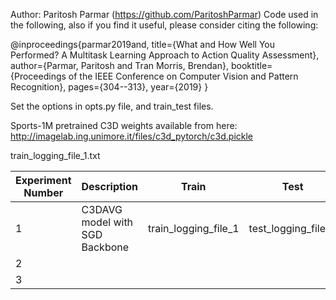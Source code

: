 Author: Paritosh Parmar (https://github.com/ParitoshParmar)
Code used in the following, also if you find it useful, please consider citing the following:

@inproceedings{parmar2019and,
  title={What and How Well You Performed? A Multitask Learning Approach to Action Quality Assessment},
  author={Parmar, Paritosh and Tran Morris, Brendan},
  booktitle={Proceedings of the IEEE Conference on Computer Vision and Pattern Recognition},
  pages={304--313},
  year={2019}
}

Set the options in opts.py file, and train_test files.

Sports-1M pretrained C3D weights available from here: http://imagelab.ing.unimore.it/files/c3d_pytorch/c3d.pickle


train_logging_file_1.txt

|  Experiment Number |  Description | Train  |  Test |  
|---|---|---|---|
| 1 | C3DAVG model with SGD Backbone  |  train_logging_file_1 | test_logging_file_1  |  
| 2 |   |   |   |   
|3  |   |   |   | 